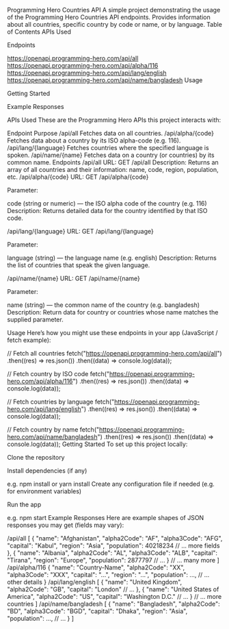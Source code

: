 Programming Hero Countries API
A simple project demonstrating the usage of the Programming Hero Countries API endpoints. Provides information about all countries, specific country by code or name, or by language.
Table of Contents
APIs Used

Endpoints

https://openapi.programming-hero.com/api/all
https://openapi.programming-hero.com/api/alpha/116
https://openapi.programming-hero.com/api/lang/english
https://openapi.programming-hero.com/api/name/bangladesh
Usage

Getting Started

Example Responses

APIs Used
These are the Programming Hero APIs this project interacts with:

Endpoint	Purpose
/api/all	Fetches data on all countries.
/api/alpha/{code}	Fetches data about a country by its ISO alpha-code (e.g. 116).
/api/lang/{language}	Fetches countries where the specified language is spoken.
/api/name/{name}	Fetches data on a country (or countries) by its common name.
Endpoints
/api/all
URL: GET /api/all
Description: Returns an array of all countries and their information: name, code, region, population, etc.
/api/alpha/{code}
URL: GET /api/alpha/{code}

Parameter:

code (string or numeric) — the ISO alpha code of the country (e.g. 116)
Description: Returns detailed data for the country identified by that ISO code.

/api/lang/{language}
URL: GET /api/lang/{language}

Parameter:

language (string) — the language name (e.g. english)
Description: Returns the list of countries that speak the given language.

/api/name/{name}
URL: GET /api/name/{name}

Parameter:

name (string) — the common name of the country (e.g. bangladesh)
Description: Return data for country or countries whose name matches the supplied parameter.

Usage
Here’s how you might use these endpoints in your app (JavaScript / fetch example):

// Fetch all countries
fetch("https://openapi.programming-hero.com/api/all")
  .then((res) => res.json())
  .then((data) => console.log(data));

// Fetch country by ISO code
fetch("https://openapi.programming-hero.com/api/alpha/116")
  .then((res) => res.json())
  .then((data) => console.log(data));

// Fetch countries by language
fetch("https://openapi.programming-hero.com/api/lang/english")
  .then((res) => res.json())
  .then((data) => console.log(data));

// Fetch country by name
fetch("https://openapi.programming-hero.com/api/name/bangladesh")
  .then((res) => res.json())
  .then((data) => console.log(data));
Getting Started
To set up this project locally:

Clone the repository

Install dependencies (if any)

e.g. npm install or yarn install
Create any configuration file if needed (e.g. for environment variables)

Run the app

e.g. npm start
Example Responses
Here are example shapes of JSON responses you may get (fields may vary):

/api/all
[
  {
    "name": "Afghanistan",
    "alpha2Code": "AF",
    "alpha3Code": "AFG",
    "capital": "Kabul",
    "region": "Asia",
    "population": 40218234
    // ... more fields
  },
  {
    "name": "Albania",
    "alpha2Code": "AL",
    "alpha3Code": "ALB",
    "capital": "Tirana",
    "region": "Europe",
    "population": 2877797
    // ...
  }
  // ... many more
]
/api/alpha/116
{
  "name": "Country-Name",
  "alpha2Code": "XX",
  "alpha3Code": "XXX",
  "capital": "...",
  "region": "...",
  "population": ...,
  // ... other details
}
/api/lang/english
[
  {
    "name": "United Kingdom",
    "alpha2Code": "GB",
    "capital": "London"
    // ...
  },
  {
    "name": "United States of America",
    "alpha2Code": "US",
    "capital": "Washington D.C."
    // ...
  }
  // ... more countries
]
/api/name/bangladesh
[
  {
    "name": "Bangladesh",
    "alpha2Code": "BD",
    "alpha3Code": "BGD",
    "capital": "Dhaka",
    "region": "Asia",
    "population": ...,
    // ...
  }
]
